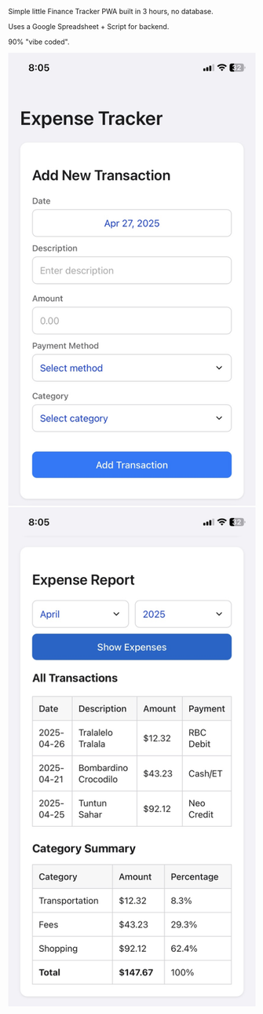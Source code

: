 Simple little Finance Tracker PWA built in 3 hours, no database.

Uses a Google Spreadsheet + Script for backend.

90% "vibe coded".

![](https://github.com/biponroy47/finance_tracker/blob/main/eg1.jpg)
![](https://github.com/biponroy47/finance_tracker/blob/main/eg2.jpg)
